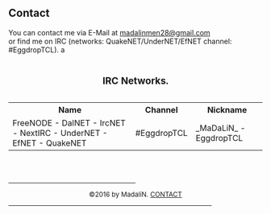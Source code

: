 <html>
<title>PLEASE, keep in mind, this is a work in progess</title>
<a name="contact"><h2>Contact</h2></a>
You can contact me via E-Mail at <a href="mailto:madalinmen28@gmail.com">madalinmen28@gmail.com</a><br>or find me on IRC (networks: QuakeNET/UnderNET/EfNET channel: #EggdropTCL).
a
<table "id="t01"> 
<caption><h3>IRC Networks.</h3></caption>
  <tr>
    <th><b>Name</b></th>
    <th><b>Channel</b></th>
    <th><b>Nickname</b></th>    
  </tr>
  <tr>
    <tr>
    <td>FreeNODE - DalNET - IrcNET - NextIRC - UnderNET - EfNET - QuakeNET</td>
    <td>#EggdropTCL</td>
    <td>_MaDaLiN_ - EggdropTCL </td>
  </tr>
  </table>
<br>
<br>
<hr align="CENTER" width="50%">
<center><font size="-1">&copy;2016 by MadaliN. <A href="#contact">CONTACT</A></font></center>
<hr align="CENTER" width="80%">
</td></tr>
</body>
</html>
</b>
